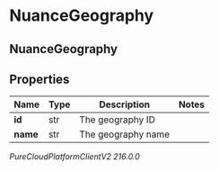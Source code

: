 # NuanceGeography

## NuanceGeography

## Properties

|Name | Type | Description | Notes|
|------------ | ------------- | ------------- | -------------|
| **id** | str | The geography ID | |
| **name** | str | The geography name | |



_PureCloudPlatformClientV2 216.0.0_
